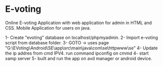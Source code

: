 # E-voting
Online E-voting Application with web application for admin in HTML and CSS. Mobile Application for users on java.

1- Create "evoting" database on localhost/phpmyadmin.
2- Import e-voting script from database folder.
3- GOTO -> uses page "G:\EVoting\Android\SE\app\src\main\java\com\se\httpwww\se"
4- Update the ip addres from cmd IPV4. run command ipconfig on cmmd
4- start xamp server
5- built and run the app on avd manager or android device.
